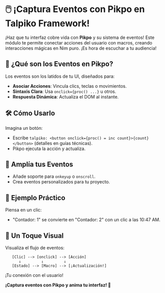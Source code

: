 # 🖱️ ¡Captura Eventos con Pikpo en Talpiko Framework!

¡Haz que tu interfaz cobre vida con **Pikpo** y su sistema de eventos! Este módulo te permite conectar acciones del usuario con macros, creando interacciones mágicas en Nim puro. ¡Es hora de escuchar a tu audiencia!

## 🚀 ¿Qué son los Eventos en Pikpo?
Los eventos son los latidos de tu UI, diseñados para:
- **Asociar Acciones**: Vincula clics, teclas o movimientos.
- **Sintaxis Clara**: Usa `onclick={proc() ...}` u otros.
- **Respuesta Dinámica**: Actualiza el DOM al instante.

## 🛠️ Cómo Usarlo
Imagina un botón:
- Escribe `talpiko: <button onclick={proc() = inc count}>{count}</button>` (detalles en guías técnicas).
- Pikpo ejecuta la acción y actualiza.

## 🌱 Amplía tus Eventos
- Añade soporte para `onkeyup` o `onscroll`.
- Crea eventos personalizados para tu proyecto.

## 🎉 Ejemplo Práctico
Piensa en un clic:
- "Contador: 1" se convierte en "Contador: 2" con un clic a las 10:47 AM.

## 🎨 Un Toque Visual
Visualiza el flujo de eventos:
```
   [Clic] --> [onclick] --> [Acción]
      ↓         ↓         ↓
   [Estado] --> [Macro] --> [¡Actualización!]
```
¡Tu conexión con el usuario!

**¡Captura eventos con Pikpo y anima tu interfaz! 🎨**